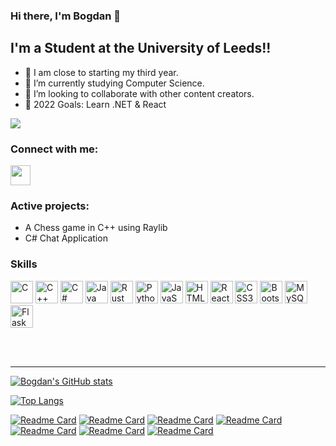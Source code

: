 ### Hi there, I'm Bogdan 👋

## I'm a Student at the University of Leeds!!

- 🔭 I am close to starting my third year.
- 🌱 I’m currently studying Computer Science.
- 👯 I’m looking to collaborate with other content creators.
- 🥅 2022 Goals: Learn .NET & React

<a href="https://www.github.com/Bogdan-Ciurea" target="_blank" rel="noreferrer"><img
src="https://img.shields.io/github/followers/Bogdan-Ciurea?logo=github&style=for-the-badge&color=0891b2&labelColor=1c1917" /></a>

### Connect with me:

<p align="left"> <a href="https://www.github.com/Bogdan-Ciurea" target="_blank" rel="noreferrer"><img src="https://raw.githubusercontent.com/danielcranney/readme-generator/main/public/icons/socials/github.svg" width="32" height="32" /></a>

<br />

### Active projects:

  - A Chess game in C++ using Raylib
  - C# Chat Application


### Skills

<p align="left">
<a href="https://docs.microsoft.com/en-us/cpp/?view=msvc-170" target="_blank" rel="noreferrer"><img src="https://raw.githubusercontent.com/danielcranney/readme-generator/main/public/icons/skills/c-colored.svg" width="36" height="36" alt="C" /></a>
<a href="https://docs.microsoft.com/en-us/cpp/?view=msvc-170" target="_blank" rel="noreferrer"><img src="https://raw.githubusercontent.com/danielcranney/readme-generator/main/public/icons/skills/cplusplus-colored.svg" width="36" height="36" alt="C++" /></a>
<a href="https://docs.microsoft.com/en-us/dotnet/csharp/" target="_blank" rel="noreferrer"><img src="https://raw.githubusercontent.com/danielcranney/readme-generator/main/public/icons/skills/csharp-colored.svg" width="36" height="36" alt="C#" /></a>
<a href="https://www.oracle.com/java/" target="_blank" rel="noreferrer"><img src="https://raw.githubusercontent.com/danielcranney/readme-generator/main/public/icons/skills/java-colored.svg" width="36" height="36" alt="Java" /></a>
<a href="https://www.rust-lang.org/" target="_blank" rel="noreferrer"><img src="https://raw.githubusercontent.com/danielcranney/readme-generator/main/public/icons/skills/rust-colored.svg" width="36" height="36" alt="Rust" /></a>
<a href="https://www.python.org/" target="_blank" rel="noreferrer"><img src="https://raw.githubusercontent.com/danielcranney/readme-generator/main/public/icons/skills/python-colored.svg" width="36" height="36" alt="Python" /></a>
<a href="https://developer.mozilla.org/en-US/docs/Web/JavaScript" target="_blank" rel="noreferrer"><img src="https://raw.githubusercontent.com/danielcranney/readme-generator/main/public/icons/skills/javascript-colored.svg" width="36" height="36" alt="JavaScript" /></a>
<a href="https://developer.mozilla.org/en-US/docs/Glossary/HTML5" target="_blank" rel="noreferrer"><img src="https://raw.githubusercontent.com/danielcranney/readme-generator/main/public/icons/skills/html5-colored.svg" width="36" height="36" alt="HTML5" /></a>
<a href="https://reactjs.org/" target="_blank" rel="noreferrer"><img src="https://raw.githubusercontent.com/danielcranney/readme-generator/main/public/icons/skills/react-colored.svg" width="36" height="36" alt="React" /></a>
<a href="https://www.w3.org/TR/CSS/#css" target="_blank" rel="noreferrer"><img src="https://raw.githubusercontent.com/danielcranney/readme-generator/main/public/icons/skills/css3-colored.svg" width="36" height="36" alt="CSS3" /></a>
<a href="https://getbootstrap.com/" target="_blank" rel="noreferrer"><img src="https://raw.githubusercontent.com/danielcranney/readme-generator/main/public/icons/skills/bootstrap-colored.svg" width="36" height="36" alt="Bootstrap" /></a>
<a href="https://www.mysql.com/" target="_blank" rel="noreferrer"><img src="https://raw.githubusercontent.com/danielcranney/readme-generator/main/public/icons/skills/mysql-colored.svg" width="36" height="36" alt="MySQL" /></a>
<a href="https://flask.palletsprojects.com/en/2.0.x/" target="_blank" rel="noreferrer"><img src="https://raw.githubusercontent.com/danielcranney/readme-generator/main/public/icons/skills/flask-colored.svg" width="36" height="36" alt="Flask" /></a>
</p>


<br />
<br />

---

[![Bogdan's GitHub stats](https://github-readme-stats.vercel.app/api?username=Bogdan-Ciurea&show_icons=true&theme=cobalt&hide_border=true)](https://github.com/anuraghazra/github-readme-stats)

[![Top Langs](https://github-readme-stats.vercel.app/api/top-langs/?username=Bogdan-Ciurea&layout=compact&theme=cobalt&hide_border=true)](https://github.com/anuraghazra/github-readme-stats)


[linkedin]: https://www.linkedin.com/in/bogdan-alexandru-ciurea-111974151/
[google]: https://ciureabogdanalexandru@gmail.com

[![Readme Card](https://github-readme-stats.vercel.app/api/pin/?username=Bogdan-Ciurea&repo=PathFinding&theme=cobalt)](https://github.com/Bogdan-Ciurea/PathFinding)
[![Readme Card](https://github-readme-stats.vercel.app/api/pin/?username=Bogdan-Ciurea&repo=PathFinding&theme=cobalt)](https://github.com/Bogdan-Ciurea/algorithm-visualizer)
[![Readme Card](https://github-readme-stats.vercel.app/api/pin/?username=Bogdan-Ciurea&repo=Chess-Game&theme=cobalt)](https://github.com/Bogdan-Ciurea/Chess-Game)
[![Readme Card](https://github-readme-stats.vercel.app/api/pin/?username=Bogdan-Ciurea&repo=3D-Conway-s-Game-Of-Life&theme=cobalt)](https://github.com/Bogdan-Ciurea/3D-Conway-s-Game-Of-Life)
[![Readme Card](https://github-readme-stats.vercel.app/api/pin/?username=Bogdan-Ciurea&repo=image-recognition-project&theme=cobalt)](https://github.com/Bogdan-Ciurea/FarmingBot-for-Goodgame-Empire)
[![Readme Card](https://github-readme-stats.vercel.app/api/pin/?username=Bogdan-Ciurea&repo=Hand-Controlled-Volume&theme=cobalt)](https://github.com/Bogdan-Ciurea/Hand-Controlled-Volume)
[![Readme Card](https://github-readme-stats.vercel.app/api/pin/?username=Bogdan-Ciurea&repo=F1Website&theme=cobalt)](https://github.com/Bogdan-Ciurea/F1Website)

